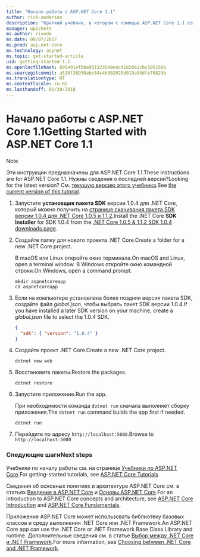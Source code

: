 ```yaml
---
title: "Начало работы с ASP.NET Core 1.1"
author: rick-anderson
description: "Краткий учебник, в котором с помощью ASP.NET Core 1.1 создается и запускается простое приложение Hello World."
manager: wpickett
ms.author: riande
ms.date: 08/07/2017
ms.prod: asp.net-core
ms.technology: aspnet
ms.topic: get-started-article
uid: getting-started-1.1
ms.openlocfilehash: 895e91efbba931923540e4cd182862cbc1851585
ms.sourcegitcommit: a510f38930abc84c4b302029d019a34dfe76823b
ms.translationtype: HT
ms.contentlocale: ru-RU
ms.lasthandoff: 01/30/2018
---
```

# <a name="getting-started-with-aspnet-core-11"></a><span data-ttu-id="34a67-103">Начало работы с ASP.NET Core 1.1</span><span class="sxs-lookup"><span data-stu-id="34a67-103">Getting Started with ASP.NET Core 1.1</span></span>

> [!NOTE]
> <span data-ttu-id="34a67-104">Эти инструкции предназначены для ASP.NET Core 1.1.</span><span class="sxs-lookup"><span data-stu-id="34a67-104">These instructions are for ASP.NET Core 1.1.</span></span> <span data-ttu-id="34a67-105">Нужны сведения о последней версии?</span><span class="sxs-lookup"><span data-stu-id="34a67-105">Looking for the latest version?</span></span> <span data-ttu-id="34a67-106">См. [текущую версию этого учебника](xref:getting-started).</span><span class="sxs-lookup"><span data-stu-id="34a67-106">See [the current version of this tutorial](xref:getting-started).</span></span>

1. <span data-ttu-id="34a67-107">Запустите **установщик пакета SDK** версии 1.0.4 для .NET Core, который можно получить на [странице скачивания пакета SDK версии 1.0.4 для .NET Core 1.0.5 и 1.1.2](https://github.com/dotnet/core/blob/master/release-notes/download-archives/1.0.5-download.md).</span><span class="sxs-lookup"><span data-stu-id="34a67-107">Install the .NET Core **SDK Installer** for SDK 1.0.4 from the [.NET Core 1.0.5 & 1.1.2 SDK 1.0.4 downloads page](https://github.com/dotnet/core/blob/master/release-notes/download-archives/1.0.5-download.md).</span></span>

2. <span data-ttu-id="34a67-108">Создайте папку для нового проекта .NET Core.</span><span class="sxs-lookup"><span data-stu-id="34a67-108">Create a folder for a new .NET Core project.</span></span>

   <span data-ttu-id="34a67-109">В macOS или Linux откройте окно терминала.</span><span class="sxs-lookup"><span data-stu-id="34a67-109">On macOS and Linux, open a terminal window.</span></span> <span data-ttu-id="34a67-110">В Windows откройте окно командной строки.</span><span class="sxs-lookup"><span data-stu-id="34a67-110">On Windows, open a command prompt.</span></span>

   ```terminal
   mkdir aspnetcoreapp
   cd aspnetcoreapp
   ```

2. <span data-ttu-id="34a67-111">Если на компьютере установлена более поздняя версия пакета SDK, создайте файл *global.json*, чтобы выбрать пакет SDK версии 1.0.4.</span><span class="sxs-lookup"><span data-stu-id="34a67-111">If you have installed a later SDK version on your machine, create a *global.json* file to select the 1.0.4 SDK.</span></span>

   ```json
   {
     "sdk": { "version": "1.0.4" }
   }
   ```

2. <span data-ttu-id="34a67-112">Создайте проект .NET Core.</span><span class="sxs-lookup"><span data-stu-id="34a67-112">Create a new .NET Core project.</span></span>

   ```terminal
   dotnet new web
   ```
   
3.  <span data-ttu-id="34a67-113">Восстановите пакеты.</span><span class="sxs-lookup"><span data-stu-id="34a67-113">Restore the packages.</span></span>

    ```terminal
    dotnet restore
    ```

4. <span data-ttu-id="34a67-114">Запустите приложение.</span><span class="sxs-lookup"><span data-stu-id="34a67-114">Run the app.</span></span>

   <span data-ttu-id="34a67-115">При необходимости команда `dotnet run` сначала выполняет сборку приложения.</span><span class="sxs-lookup"><span data-stu-id="34a67-115">The `dotnet run` command builds the app first if needed.</span></span>

   ```terminal
   dotnet run
   ```

5. <span data-ttu-id="34a67-116">Перейдите по адресу `http://localhost:5000`.</span><span class="sxs-lookup"><span data-stu-id="34a67-116">Browse to `http://localhost:5000`</span></span>

<!-- H3 to avoid a single-entry internal TOC -->
### <a name="next-steps"></a><span data-ttu-id="34a67-117">Следующие шаги</span><span class="sxs-lookup"><span data-stu-id="34a67-117">Next steps</span></span>

<span data-ttu-id="34a67-118">Учебники по началу работы см. на странице [Учебники по ASP.NET Core](tutorials/index.md).</span><span class="sxs-lookup"><span data-stu-id="34a67-118">For getting-started tutorials, see [ASP.NET Core Tutorials](tutorials/index.md)</span></span>

<span data-ttu-id="34a67-119">Сведения об основных понятиях и архитектуре ASP.NET Core см. в статьях [Введение в ASP.NET Core](index.md) и [Основы ASP.NET Core](fundamentals/index.md).</span><span class="sxs-lookup"><span data-stu-id="34a67-119">For an introduction to ASP.NET Core concepts and architecture, see [ASP.NET Core Introduction](index.md) and [ASP.NET Core Fundamentals](fundamentals/index.md).</span></span>

<span data-ttu-id="34a67-120">Приложение ASP.NET Core может использовать библиотеку базовых классов и среду выполнения .NET Core или .NET Framework.</span><span class="sxs-lookup"><span data-stu-id="34a67-120">An ASP.NET Core app can use the .NET Core or .NET Framework Base Class Library and runtime.</span></span> <span data-ttu-id="34a67-121">Дополнительные сведения см. в статье [Выбор между .NET Core и .NET Framework](https://docs.microsoft.com/dotnet/articles/standard/choosing-core-framework-server).</span><span class="sxs-lookup"><span data-stu-id="34a67-121">For more information, see [Choosing between .NET Core and .NET Framework](https://docs.microsoft.com/dotnet/articles/standard/choosing-core-framework-server).</span></span>
